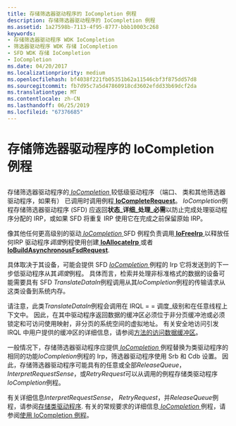 ```yaml
---
title: 存储筛选器驱动程序的 IoCompletion 例程
description: 存储筛选器驱动程序的 IoCompletion 例程
ms.assetid: 1a27598b-7113-4f95-8777-bbb10003c268
keywords:
- 存储筛选器驱动程序 WDK IoCompletion
- 筛选器驱动程序 WDK 存储 IoCompletion
- SFD WDK 存储 IoCompletion
- IoCompletion
ms.date: 04/20/2017
ms.localizationpriority: medium
ms.openlocfilehash: bf4038f221fb05351b62a11546cbf3f875dd57d8
ms.sourcegitcommit: fb7d95c7a5d47860918cd3602efdd33b69dcf2da
ms.translationtype: MT
ms.contentlocale: zh-CN
ms.lasthandoff: 06/25/2019
ms.locfileid: "67376685"
---
```

# <a name="storage-filter-drivers-iocompletion-routines"></a>存储筛选器驱动程序的 IoCompletion 例程


## <span id="ddk_storage_filter_drivers_iocompletion_routines_kg"></span><span id="DDK_STORAGE_FILTER_DRIVERS_IOCOMPLETION_ROUTINES_KG"></span>


存储筛选器驱动程序的[ *IoCompletion* ](https://docs.microsoft.com/windows-hardware/drivers/ddi/content/wdm/nc-wdm-io_completion_routine)较低级驱动程序 （端口、 类和其他筛选器驱动程序，如果有） 已调用时调用例程[ **IoCompleteRequest**](https://docs.microsoft.com/windows-hardware/drivers/ddi/content/wdm/nf-wdm-iocompleterequest)。 *IoCompletion*例程存储筛选器驱动程序 (SFD) 应返回**状态\_详细\_处理\_必需**以防止完成处理驱动程序分配的 IRP，或如果 SFD 将重复 IRP 使用它在完成之前保留原始 IRP。

像其他任何更高级别的驱动[ *IoCompletion* ](https://docs.microsoft.com/windows-hardware/drivers/ddi/content/wdm/nc-wdm-io_completion_routine) SFD 例程负责调用[ **IoFreeIrp** ](https://docs.microsoft.com/windows-hardware/drivers/ddi/content/wdm/nf-wdm-iofreeirp)以释放任何IRP 驱动程序*调度*例程使用创建[ **IoAllocateIrp** ](https://docs.microsoft.com/windows-hardware/drivers/ddi/content/wdm/nf-wdm-ioallocateirp)或者[ **IoBuildAsynchronousFsdRequest**](https://docs.microsoft.com/windows-hardware/drivers/ddi/content/wdm/nf-wdm-iobuildasynchronousfsdrequest).

具体取决于其设备，可能会提供 SFD [ *IoCompletion* ](https://docs.microsoft.com/windows-hardware/drivers/ddi/content/wdm/nc-wdm-io_completion_routine)例程的 Irp 它将发送到的下一步低驱动程序从其*调度*例程。 具体而言，检索并处理非标准格式的数据的设备可能需要具有 SFD *TranslateDataIn*例程调用从其*IoCompletion*例程的传输请求从这类设备到系统内存。

请注意，此类*TranslateDataIn*例程会调用在 IRQL = = 调度\_级别和在任意线程上下文中。 因此，在其中驱动程序返回数据的缓冲区必须位于非分页缓冲池或必须锁定和可访问使用映射，非分页的系统空间的虚拟地址。 有关安全地访问引发 IRQL 中用户提供的缓冲区的详细信息，请参阅[方法的访问数据缓冲区](https://docs.microsoft.com/windows-hardware/drivers/kernel/methods-for-accessing-data-buffers)。

一般情况下，存储筛选器驱动程序应提供[ *IoCompletion* ](https://docs.microsoft.com/windows-hardware/drivers/ddi/content/wdm/nc-wdm-io_completion_routine)例程替换为类驱动程序的相同的功能*IoCompletion*例程的 Irp，筛选器驱动程序使用 Srb 和 Cdb 设置。 因此，存储筛选器驱动程序可能具有的任意或全部*ReleaseQueue*， *InterpretRequestSense*，或*RetryRequest*可以从调用的例程存储类驱动程序*IoCompletion*例程。

有关详细信息*InterpretRequestSense*， *RetryRequest*，并*ReleaseQueue*例程，请参阅[存储类驱动程序](storage-class-drivers.md). 有关的常规要求的详细信息[ *IoCompletion* ](https://docs.microsoft.com/windows-hardware/drivers/ddi/content/wdm/nc-wdm-io_completion_routine)例程，请参阅[使用 IoCompletion 例程](https://docs.microsoft.com/windows-hardware/drivers/kernel/using-iocompletion-routines)。

 

 




